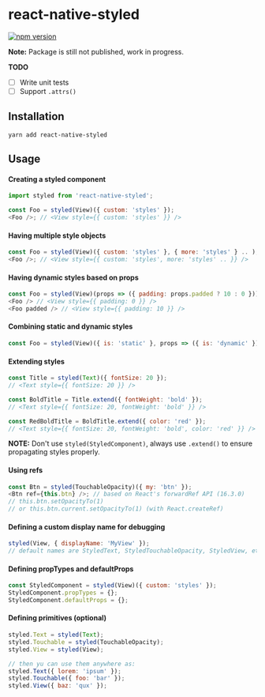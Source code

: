 # react-native-styled

[![npm version](https://badge.fury.io/js/react-native-styled.svg)](https://badge.fury.io/js/react-native-styled)

**Note:** Package is still not published, work in progress.

**TODO**

* [ ] Write unit tests
* [ ] Support `.attrs()`

## Installation

`yarn add react-native-styled`

## Usage

#### Creating a styled component

```js
import styled from 'react-native-styled';

const Foo = styled(View)({ custom: 'styles' });
<Foo />; // <View style={{ custom: 'styles' }} />
```

#### Having multiple style objects

```js
const Foo = styled(View)({ custom: 'styles' }, { more: 'styles' } .. );
<Foo />; // <View style={{ custom: 'styles', more: 'styles' .. }} />
```

#### Having dynamic styles based on props

```js
const Foo = styled(View)(props => ({ padding: props.padded ? 10 : 0 }));
<Foo /> // <View style={{ padding: 0 }} />
<Foo padded /> // <View style={{ padding: 10 }} />
```

#### Combining static and dynamic styles

```js
const Foo = styled(View)({ is: 'static' }, props => ({ is: 'dynamic' }));
```

#### Extending styles

```js
const Title = styled(Text)({ fontSize: 20 });
// <Text style={{ fontSize: 20 }} />

const BoldTitle = Title.extend({ fontWeight: 'bold' });
// <Text style={{ fontSize: 20, fontWeight: 'bold' }} />

const RedBoldTitle = BoldTitle.extend({ color: 'red' });
// <Text style={{ fontSize: 20, fontWeight: 'bold', color: 'red' }} />
```

**NOTE:** Don't use `styled(StyledComponent)`, always use `.extend()` to ensure propagating styles properly.

#### Using refs

```js
const Btn = styled(TouchableOpacity)({ my: 'btn' });
<Btn ref={this.btn} />; // based on React's forwardRef API (16.3.0)
// this.btn.setOpacityTo(1)
// or this.btn.current.setOpacityTo(1) (with React.createRef)
```

#### Defining a custom display name for debugging

```js
styled(View, { displayName: 'MyView' });
// default names are StyledText, StyledTouchableOpacity, StyledView, etc
```

#### Defining propTypes and defaultProps

```js
const StyledComponent = styled(View)({ custom: 'styles' });
StyledComponent.propTypes = {};
StyledComponent.defaultProps = {};
```

#### Defining primitives (optional)

```js
styled.Text = styled(Text);
styled.Touchable = styled(TouchableOpacity);
styled.View = styled(View);

// then yu can use them anywhere as:
styled.Text({ lorem: 'ipsum' });
styled.Touchable({ foo: 'bar' });
styled.View({ baz: 'qux' });
```
